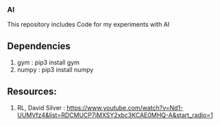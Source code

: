 ### AI
This repository includes Code for my experiments with AI

## Dependencies

1. gym : pip3 install gym
2. numpy : pip3 install numpy


## Resources:

1. RL, David Silver : https://www.youtube.com/watch?v=Nd1-UUMVfz4&list=RDCMUCP7jMXSY2xbc3KCAE0MHQ-A&start_radio=1
